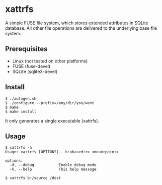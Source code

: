 # xattrfs #

A simple FUSE file system, which stores extended attributes in SQLite database. All other file operations are delivered to the underlying base file system.

## Prerequisites ##

* Linux (not tested on other platforms)
* FUSE (fuse-devel)
* SQLite (sqlite3-devel)

## Install ##

```
$ ./autogen.sh
$ ./configure --prefix=/any/dir/you/want
$ make
$ make install
```

It only generates a single executable (xattrfs).

## Usage ##

```
$ xattrfs -h
Usage: xattrfs [OPTIONS].. b:<basedir> <mountpoint>

options:
  -d, --debug           Enable debug mode
  -h, --help            This help message

$ xattrfs b:/source /dest
```

